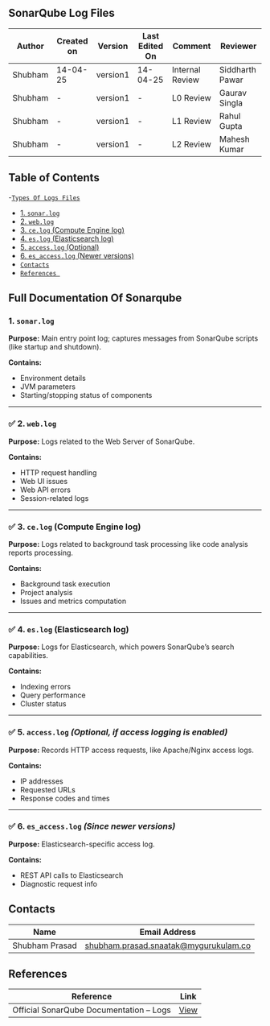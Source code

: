 ## SonarQube Log Files

| Author  | Created on | Version   | Last Edited On | Comment  | Reviewer |
|---------|------------|-----------|----------------|-------------------|---------------|
| Shubham | 14-04-25   |  version1| 14-04-25        | Internal Review    | Siddharth Pawar|
| Shubham | -   |  version1| -       | L0  Review  | Gaurav Singla |
| Shubham | -   |  version1| -      | L1  Review | Rahul Gupta |
| Shubham | -   |  version1| -      | L2  Review  | Mahesh Kumar|

##  Table of Contents
-[`Types Of Logs Files`](#Types-Of-Logs-Files)
- [1. `sonar.log`](#1-sonarlog)
- [2. `web.log`](#2-weblog)
- [3. `ce.log` (Compute Engine log)](#3-celog-compute-engine-log)
- [4. `es.log` (Elasticsearch log)](#4-eslog-elasticsearch-log)
- [5. `access.log` (Optional)](#5-accesslog-optional-if-access-logging-is-enabled)
- [6. `es_access.log` (Newer versions)](#6-es_accesslog-since-newer-versions)
- [`Contacts`](#Contacts)
- [`References `](#References)


## Full Documentation Of Sonarqube 

### 1. `sonar.log`
**Purpose:** Main entry point log; captures messages from SonarQube scripts (like startup and shutdown).

**Contains:**
- Environment details  
- JVM parameters  
- Starting/stopping status of components  

---

### ✅ 2. `web.log`
**Purpose:** Logs related to the Web Server of SonarQube.

**Contains:**
- HTTP request handling  
- Web UI issues  
- Web API errors  
- Session-related logs  

---

### ✅ 3. `ce.log` (Compute Engine log)
**Purpose:** Logs related to background task processing like code analysis reports processing.

**Contains:**
- Background task execution  
- Project analysis  
- Issues and metrics computation  

---

### ✅ 4. `es.log` (Elasticsearch log)
**Purpose:** Logs for Elasticsearch, which powers SonarQube’s search capabilities.

**Contains:**
- Indexing errors  
- Query performance  
- Cluster status  

---

### ✅ 5. `access.log` *(Optional, if access logging is enabled)*
**Purpose:** Records HTTP access requests, like Apache/Nginx access logs.

**Contains:**
- IP addresses  
- Requested URLs  
- Response codes and times  

---

### ✅ 6. `es_access.log` *(Since newer versions)*
**Purpose:** Elasticsearch-specific access log.

**Contains:**
- REST API calls to Elasticsearch  
- Diagnostic request info  


##  Contacts
| Name | Email Address |
|------|---------------|
| Shubham Prasad | [shubham.prasad.snaatak@mygurukulam.co](mailto:shubham.prasad.snaatak@mygurukulam.co) |

##  References

| Reference | Link |
|-----------|------|
| Official SonarQube Documentation – Logs | [View](https://docs.sonarsource.com/sonarqube/latest/instance-administration/logs/) |

